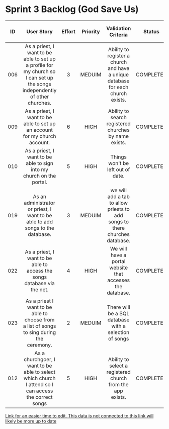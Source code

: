 # Sprint 3 Backlog (God Save Us)

| ID |User Story|Effort|Priority|Validation Criteria|Status|Who Completed This Task|
|:---:|:---:|:---:|:---:|:---:|:---:|:---:|
| 006 | As a priest, I want to be able to set up a profile for my church so I can set up the songs independently of other churches. | 3 | MEDUIM | Ability to register a church and have a unique database for each church exists. | COMPLETED | Callum|
| 009 | As a priest, I want to be able to set up an account for my church account. | 6 | HIGH | Ability to search registered churches by name exists. | COMPLETED | Callum|
| 010 | As a priest, I want to be able to sign into my church on the portal. | 5 | HIGH | Things won't be left out of date. | COMPLETED | Callum|
| 019 | As an administrator or priest, I want to be able to add songs to the database. | 3 | MEDUIM | we will add a tab to allow priests to add songs to there churches database. | COMPLETED | Callum|
| 022 | As a priest, I want to be able to access the songs database via the net. | 4 | HIGH | We will have a portal website that accesses the database. | COMPLETED | Callum, Adrian, Wanda |
| 023 | As a priest I want to be able to choose from a list of songs to sing during the ceremony. | 2 | MEDUIM | There will be a SQL database with a selection of songs | COMPLETED | Callum|
| 012 | As a churchgoer, I want to be able to select which church I attend so I can access the correct songs | 5 | HIGH | Ability to select a registered church from the app exists. | COMPLETED | Adrian, Wanda|

[Link for an easier time to edit. This data is not connected to this link will likely be more up to date](https://docs.google.com/spreadsheets/d/1XN6rKwXLS9GsNlR3xUBHYqMU5o3qh3YpbnUO6bJzAT0/edit?usp=sharing)
